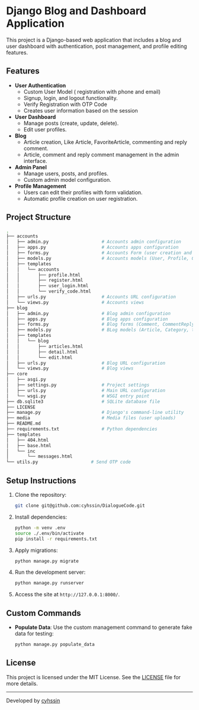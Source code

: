 # Django Blog and Dashboard Application

This project is a Django-based web application that includes a blog and user dashboard with authentication, post management, and profile editing features.

## Features
- **User Authentication**
  - Custom User Model ( registration with phone and email)
  - Signup, login, and logout functionality.
  - Verify Registration with OTP Code
  - Creates user information based on the session
- **User Dashboard**
  - Manage posts (create, update, delete).
  - Edit user profiles.
- **Blog**
  - Article creation, Like Article, FavoriteArticle, commenting and reply comment.
  - Article, comment and reply comment management in the admin interface.
- **Admin Panel**
  - Manage users, posts, and profiles.
  - Custom admin model configuration.
- **Profile Management**
  - Users can edit their profiles with form validation.
  - Automatic profile creation on user registration.

## Project Structure

```bash
.
├── accounts
│   ├── admin.py                    # Accounts admin configuration
│   ├── apps.py                     # Accounts apps configuration
│   ├── forms.py                    # Accounts Form (user creation and registration form, change info, profile, login, verify)
│   ├── models.py                   # Accounts models (User, Profile, OTPCode)
│   ├── templates
│   │   └── accounts
│   │       ├── profile.html
│   │       ├── register.html
│   │       ├── user_login.html
│   │       └── verify_code.html
│   ├── urls.py                     # Accounts URL configuration
│   └── views.py                    # Accounts views
├── blog
│   ├── admin.py                    # Blog admin configuration
│   ├── apps.py                     # Blog apps configuration
│   ├── forms.py                    # Blog forms (Comment, CommentReply, ArticleEditForm)
│   ├── models.py                   # BLog models (Article, Category, tag, FavoriteArticle, Comment, Vote)
│   ├── templates
│   │   └── blog
│   │       ├── articles.html
│   │       ├── detail.html
│   │       └── edit.html
│   ├── urls.py                     # Blog URL configuration
│   └── views.py                    # Blog views
├── core
│   ├── asgi.py
│   ├── settings.py                 # Project settings
│   ├── urls.py                     # Main URL configuration
│   └── wsgi.py                     # WSGI entry point
├── db.sqlite3                      # SQLite database file
├── LICENSE
├── manage.py                       # Django's command-line utility
├── media                           # Media files (user uploads)
├── README.md
├── requirements.txt                # Python dependencies
├── templates
│   ├── 404.html
│   ├── base.html
│   └── inc
│       └── messages.html
└── utils.py                    # Send OTP code
```

## Setup Instructions

1. Clone the repository:

   ```bash
   git clone git@github.com:cyhssin/DialogueCode.git
   ```

2. Install dependencies:

   ```bash
   python -m venv .env
   source ./.env/bin/activate
   pip install -r requirements.txt
   ```

3. Apply migrations:

   ```bash
   python manage.py migrate
   ```

4. Run the development server:

   ```bash
   python manage.py runserver
   ```

5. Access the site at `http://127.0.0.1:8000/`.

## Custom Commands

- **Populate Data**: Use the custom management command to generate fake data for testing:

  ```bash
  python manage.py populate_data
  ```

## License

This project is licensed under the MIT License. See the [LICENSE](LICENSE) file for more details.

---

Developed by [cyhssin](https://github.com/cyhssin)